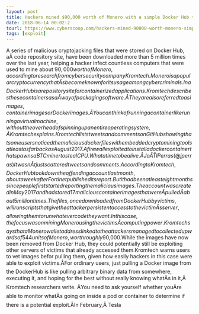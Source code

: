 ```yaml
---
layout: post
title: Hackers mined $90,000 worth of Monero with a simple Docker Hub trick
date: 2018-06-14 00:02:2
tourl: https://www.cyberscoop.com/hackers-mined-90000-worth-monero-simple-docker-hub-trick/?category_news=technology
tags: [exploit]
---
```

A series of malicious cryptojacking files that were stored on Docker Hub, aÂ code repository site, have been downloaded more than 5 million times over the last year, helping a hacker infect countless computers that were used to mine about $90,000 worth of Monero, according to research from cybersecurity company Kromtech.Monero is a popular cryptocurrency thatÂs become known for its usage among cyber criminals.In a Docker Hub is a repository site for containerized applications. Kromtech describes these containers as a Âway of packaging software.Â They are also referred to as images, container images or Docker images.ÂYou can think of running a container like running a virtual machine, without the overhead of spinning up an entire operating system,Â Kromtech explains.Kromtech lists tweets and comments on GitHub showing that some users noticed the malicious docker files with embedded cryptomining tools at least as far back as August 2017.A firewall exploited to install a docker container that spawns a BTC miner to steal CPU. What a time to be alive. Â JoĂŤl Perras (@jperras) It wasnÂt just scattered tweets and comments. According to Kromtech, Docker Hub took down the offending account last month, about a week after Fortinet published its report. But it had been at least eight months since people first started reporting the malicious images.The account was created in May 2017 and had stored 17 malicious container images that were ÂpulledÂ about 5 million times.The files, once downloaded from Docker Hub by victims, will run scripts that give the attacker persistent access to the victimÂs server, allowing them to run whatever code they want. In this case, the focus was on mining Monero using the victimsÂ computing power.Kromtech says that a Monero wallet address linked to the attackers managed to collected upwards of 544 units of Monero, worth roughly$90,000.While the images have now been removed from Docker Hub, they could potentially still be exploiting other servers of victims that already accessed them.Kromtech warns users to vet images befor pulling them, given how easily hackers in this case were able to exploit victims.ÂFor ordinary users, just pulling a Docker image from the DockerHub is like pulling arbitrary binary data from somewhere, executing it, and hoping for the best without really knowing whatÂs in it,Â Kromtech researchers write. ÂYou need to ask yourself whether youÂre able to monitor whatÂs going on inside a pod or container to determine if there is a potential exploit.ÂIn February,Â Tesla 